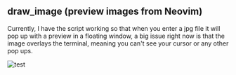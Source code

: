 ## draw_image (preview images from Neovim)


Currently, I have the script working so that when you enter a jpg file it will pop up with a preview in a floating window, a big issue right now is that the image overlays the terminal, meaning you can't see your cursor or any other pop ups.

![test](~/.wallpapers/astrology.jpg)

